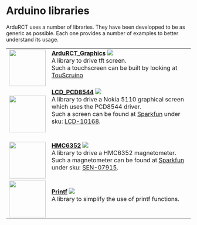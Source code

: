 # Arduino libraries #

ArduRCT uses a number of libraries. They have been developped to be as generic as possible. Each one provides a number of examples to better understand its usage.

<table>
<tr>
<td><img src='http://ardurct.googlecode.com/svn/images/TouScruinoT.jpg' width='100'>
<td>
<b><a href='LibGraphics.md'>ArduRCT_Graphics</a></b>  <a href='http://code.google.com/p/ardurct/downloads/list'><img src='http://www.gstatic.com/codesite/ph/images/dl_arrow.gif' /></a><br>
A library to drive tft screen. <br>
Such a touchscreen can be built by looking at <a href='TouScruino.md'>TouScruino</a> <br><br>
<tr><td><img src='http://ardurct.googlecode.com/svn/images/LCD_PCD8544.jpg' width='100'>
<td>
<b><a href='LibLCDPCD8544.md'>LCD_PCD8544</a></b> <a href='http://code.google.com/p/ardurct/downloads/list'><img src='http://www.gstatic.com/codesite/ph/images/dl_arrow.gif' /></a>
<br>
A library to drive a Nokia 5110 graphical screen which uses the PCD8544 driver.<br>
Such a screen can be found at <a href='http://www.sparkfun.com'>Sparkfun</a>  under sku: <a href='http://www.sparkfun.com/products/10168'>LCD-10168</a>.<br>
<br>
<br>
<tr>
<td><img src='http://ardurct.googlecode.com/svn/images/HMC6352.jpg' width='100'>
<td>
<b><a href='LibHMC6352.md'>HMC6352</a></b>  <a href='http://code.google.com/p/ardurct/downloads/list'><img src='http://www.gstatic.com/codesite/ph/images/dl_arrow.gif' /></a><br>
A library to drive a HMC6352 magnetometer. <br>
Such a magnetometer can be found at <a href='http://www.sparkfun.com'>Sparkfun</a>  under sku: <a href='http://www.sparkfun.com/products/7915'>SEN-07915</a>.<br>
<br>
<tr>
<td><img src='http://ardurct.googlecode.com/svn/images/blank.jpg' width='100'>
<td>
<b><a href='LibPrintf.md'>Printf</a></b>  <a href='http://code.google.com/p/ardurct/downloads/list'><img src='http://www.gstatic.com/codesite/ph/images/dl_arrow.gif' /></a><br>
A library to simplify the use of printf functions. <br>
<br>